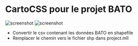 # CartoCSS pour le projet BATO

![screenshot](https://raw.github.com/BATO-FR/bato_cartocss/master/rendu_BATO_z6.png)
![screenshot](https://raw.github.com/BATO-FR/bato_cartocss/master/rendu_BATO_z19.png)

* Convertir le csv contenant les données BATO en shapefile
* Remplacer le chemin vers le fichier shp dans project.mll
